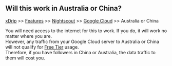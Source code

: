 ## Will this work in Australia or China?
[xDrip](../../README.md) >> [Features](../Features_page.md) >> [Nightscout](../Nightscout_page.md) >> [Google Cloud](./GoogleCloud.md) >> Australia or China  
  
You will need access to the internet for this to work.  If you do, it will work no matter where you are.  
However, any traffic from your Google Cloud server to Australia or China will not qualify for [Free Tier](./NS_FreeTier.md) usage.  
Therefore, if you have followers in China or Australia, the data traffic to them will cost you.  
  
